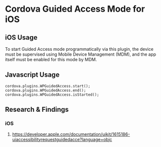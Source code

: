 # Cordova Guided Access Mode for iOS

## iOS Usage

To start Guided Access mode programmatically via this plugin, the device must be supervised using Mobile Device
Management (MDM), and the app itself must be enabled for this mode by MDM.

## Javascript Usage

```
cordova.plugins.WPGuidedAccess.start();
cordova.plugins.WPGuidedAccess.end();
cordova.plugins.WPGuidedAccess.isStarted();
```

## Research & Findings

### iOS

1. https://developer.apple.com/documentation/uikit/1615186-uiaccessibilityrequestguidedacce?language=objc